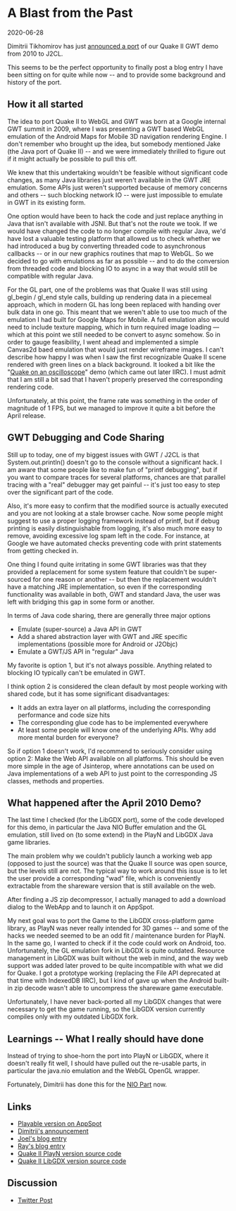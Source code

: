 # A Blast from the Past

2020-06-28 
		
Dimitrii Tikhomirov has just [announced a port](https://www.linkedin.com/posts/treblereel_treblereelquake2-gwt-port-activity-6682348732974993408-7toX) 
of our Quake II GWT demo from 2010 to J2CL.

This seems to be the perfect opportunity to finally post a blog entry I have been sitting on for quite while now
-- and to provide some background and history of the port.

## How it all started

The idea to port Quake II to WebGL and GWT was born at a Google internal GWT summit in 2009, where I was presenting a GWT based WebGL 
emulation of the Android Maps for Mobile 3D navigation rendering Engine. I don't remember who brought up the idea, but somebody mentioned 
Jake (the Java port of Quake II) -- and we were immediately thrilled to figure out if it might actually be possible to pull this off.

We knew that this undertaking wouldn't be feasible without significant code changes, as many Java libraries just weren't available in 
the GWT JRE emulation. Some APIs just weren't supported because of memory concerns and others -- such blocking network IO -- were just 
impossible to emulate in GWT in its existing form.

One option would have been to hack the code and just replace anything in Java that isn't available with JSNI. 
But that's not the route we took. If we would have changed the code to no longer compile with regular Java, we'd have lost a 
valuable testing platform that allowed us to check whether we had introduced a bug by converting threaded code to asynchronous 
callbacks -- or in our new graphics routines that map to WebGL. So we decided to go with emulations as far as possible -- and to do 
the conversion from threaded code and blocking IO to async in a way that would still be compatible with regular Java.

For the GL part, one of the problems was that Quake II was still using gl_begin / gl_end style calls, building up rendering data in
a piecemeal approach, which in modern GL has long been replaced with handing over bulk data in one go. This meant that we weren't able 
to use too much of the emulation I had built for Google Maps for Mobile. A full emulation also would need to include texture mapping, 
which in turn required image loading &#8212; which at this point we still needed to be convert to async somehow. So in order to gauge 
feasibility, I went ahead and implemented a simple Canvas2d baed emulation that would just render wireframe images. I can't describe 
how happy I was when I saw the first recognizable Quake II scene rendered with green lines on a black background. It looked a bit 
like the "[Quake on an oscilloscope](youtube.com/watch?v=aMli33ornEU)" demo (which came out later IIRC). I must admit that I am 
still a bit sad that I haven't properly preserved the corresponding rendering code.

Unfortunately, at this point, the frame rate was something in the order of magnitude of 1 FPS, but we managed to improve it quite a 
bit before the April release.


## GWT Debugging and Code Sharing

Still up to today, one of my biggest issues with GWT / J2CL is that System.out.println() doesn't go to the console without a significant 
hack. I am aware that some people like to make fun of "printf debugging", but if you want to compare traces for several platforms, chances
are that parallel tracing with a "real" debugger may get painful -- it's just too easy to step over the significant part of the code.

Also, it's more easy to confirm that the modified source is actually executed and you are not looking at a stale browser cache. 
Now some people might suggest to use a proper logging framework instead of printf, but if debug printing is easily distinguishable 
from logging, it's also much more easy to remove, avoiding excessive log spam left in the code. For instance, at Google we have 
automated checks preventing code with print statements from getting checked in.

One thing I found quite irritating in some GWT libraries was that they provided a replacement for some system feature that 
couldn't be super-sourced for one reason or another -- but then the replacement wouldn't have a matching JRE implementation, 
so even if the corresponding functionality was available in both, GWT and standard Java, the user was left with bridging this
gap in some form or another.

In terms of Java code sharing, there are generally three major options

- Emulate (super-source) a Java API in GWT
- Add a shared abstraction layer with GWT and JRE specific implementations (possible more for Android or J2Objc)
- Emulate a GWT/JS API in "regular" Java</li></ol>

My favorite is option 1, but it's not always possible. Anything related to blocking IO typically can't be emulated in GWT.

I think option 2 is considered the clean default by most people working with shared code, but it has some significant disadvantages:

- It adds an extra layer on all platforms, including the corresponding performance and code size hits
- The corresponding glue code has to be implemented everywhere
- At least some people will know one of the underlying APIs. Why add more mental burden for everyone?

So if option 1 doesn't work, I'd recommend to seriously consider using option 2: Make the Web API available on all platforms. 
This should be even more simple in the age of Jsinterop, where annotations can be used on Java implementations of a web API 
to just point to the corresponding JS classes, methods and properties.

## What happened after the April 2010 Demo?

The last time I checked (for the LibGDX port), some of the code developed for this demo, in particular the Java NIO Buffer 
emulation and the GL emulation, still lived on (to some extend) in the PlayN and LibGDX Java game libraries.

The main problem why we couldn't publicly launch a working web app (opposed to just the source) was that the Quake II 
source was open source, but the levels still are not. The typical way to work around this issue is to let the user provide 
a corresponding "wad" file, which is conveniently extractable from the shareware version that is still available on the web.

After finding a JS zip decompressor, I actually managed to add a download dialog to the WebApp and to launch it on AppSpot.

My next goal was to port the Game to the LibGDX cross-platform game library, as PlayN was never really intended for 
3D games -- and some of the hacks we needed seemed to be an odd fit / maintenance burden for PlayN. In the same go, I wanted to 
check if it the code could work on Android, too. Unfortunately, the GL emulation fork in LibGDX is quite outdated. 
Resource management in LibGDX was built without the web in mind, and the way web support was added later proved to be quite 
incompatible with what we did for Quake. I got a prototype working (replacing the File API deprecated at that time with IndexedDB IIRC), 
but I kind of gave up when the Android built-in zip decode wasn't able to uncompress the shareware game executable. 

Unfortunately, I have never back-ported all my LibGDX changes that were necessary to get the game running, so the LibGDX 
version currently compiles only with my outdated LibGDX fork.

## Learnings -- What I really should have done

Instead of trying to shoe-horn the port into PlayN or LibGDX, where it doesn't really fit well,
I should have pulled out the re-usable parts, in particular the java.nio emulation and the WebGL OpenGL wrapper.

Fortunately, Dimitrii has done this for the [NIO Part](https://github.com/treblereel/gwt-nio) now.

## Links

- <a href="http://quake2playn.appspot.com/">Playable version on AppSpot</a>
- <a href="https://www.linkedin.com/posts/treblereel_treblereelquake2-gwt-port-activity-6682348732974993408-7toX">Dimitrii's announcement</a>
- <a href="http://blog.j15r.com/2010/04/quake-ii-in-html5-what-does-this-really.html">Joel's blog entry</a>
- <a href="http://timepedia.blogspot.com/2010/04/gwtquake-taking-web-to-next-level.html">Ray's blog entry</a>
- <a href="https://github.com/stefanhaustein/quake2-playn-port">Quake II PlayN version source code</a>
- <a href="https://github.com/stefanhaustein/quake2-libgdx-port">Quake II LibGDX version source code</a></li></ul>

## Discussion

- [Twitter Post](https://twitter.com/dukoid/status/1277348712101093376)
